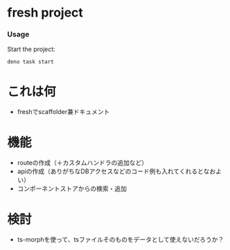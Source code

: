 # fresh project

### Usage

Start the project:

```
deno task start
```

# これは何

- freshでscaffolder兼ドキュメント

# 機能

- routeの作成（＋カスタムハンドラの追加など）
- apiの作成（ありがちなDBアクセスなどのコード例も入れてくれるとなおよい）
- コンポーネントストアからの検索・追加

# 検討

- ts-morphを使って、tsファイルそのものをデータとして使えないだろうか？


